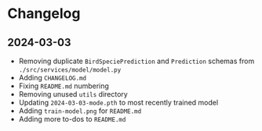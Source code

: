 # Changelog

## 2024-03-03

- Removing duplicate `BirdSpeciePrediction` and `Prediction` schemas from `./src/services/model/model.py`
- Adding `CHANGELOG.md`
- Fixing `README.md` numbering
- Removing unused `utils` directory
- Updating `2024-03-03-mode.pth` to most recently trained model
- Adding `train-model.png` for `README.md`
- Adding more to-dos to `README.md`

